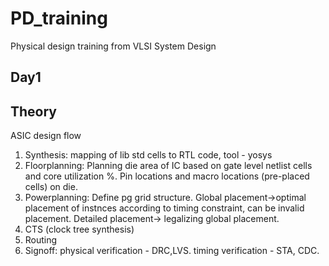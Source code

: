 # PD_training
Physical design training from VLSI System Design

## Day1
## Theory
ASIC design flow
1. Synthesis: mapping of lib std cells to RTL code, tool - yosys
3. Floorplanning: Planning die area of IC based on gate level netlist cells and core utilization %. Pin locations and macro locations (pre-placed cells) on die.
4. Powerplanning: Define pg grid structure. Global placement->optimal placement of instnces according to timing constraint, can be invalid placement. Detailed placement-> legalizing global placement.
5. CTS (clock tree synthesis)
6. Routing
7. Signoff: physical verification - DRC,LVS. timing verification - STA, CDC.



  
